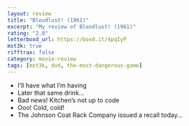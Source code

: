 ```yaml
---
layout: review
title: "Bloodlust! (1961)"
excerpt: "My review of Bloodlust! (1961)"
rating: "2.0"
letterboxd_url: https://boxd.it/4pqIyP
mst3k: true
rifftrax: false
category: movie-review
tags: [mst3k, dvd, the-most-dangerous-game]
---
```


- I’ll have what I’m having
- Later that same drink…
- Bad news! Kitchen’s not up to code
- Ooo! Cold, cold!
- The Johnson Coat Rack Company issued a recall today…
